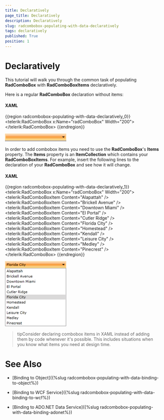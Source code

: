```yaml
---
title: Declaratively
page_title: Declaratively
description: Declaratively
slug: radcombobox-populating-with-data-declaratively
tags: declaratively
published: True
position: 1
---
```


# Declaratively

This tutorial will walk you through the common task of populating __RadComboBox__ with __RadComboBoxItems__ declaratively. 

Here is a regular __RadComboBox__ declaration without items:

#### __XAML__

{{region radcombobox-populating-with-data-declaratively_0}}
	<telerik:RadComboBox x:Name="radComboBox" Width="200">
	</telerik:RadComboBox>
{{endregion}}

![](images/RadComboBox_PopulatingWithData_Declaratively_010.png)

In order to add combobox items you need to use the __RadComboBox__'s __Items__ property. The __Items__ property is an __ItemCollection__ which contains your __RadComboBoxItems__. For example, insert the following lines to the declaration of your __RadComboBox__ and see how it will change.

#### __XAML__

{{region radcombobox-populating-with-data-declaratively_1}}
	<telerik:RadComboBox x:Name="radComboBox" Width="200">
	    <telerik:RadComboBoxItem Content="Alapattah" />
	    <telerik:RadComboBoxItem Content="Brickell Avenue" />
	    <telerik:RadComboBoxItem Content="Downtown Miami" />
	    <telerik:RadComboBoxItem Content="El Portal" />
	    <telerik:RadComboBoxItem Content="Cutler Ridge" />
	    <telerik:RadComboBoxItem Content="Florida City" />
	    <telerik:RadComboBoxItem Content="Homestead" />
	    <telerik:RadComboBoxItem Content="Kendall" />
	    <telerik:RadComboBoxItem Content="Leisure City" />
	    <telerik:RadComboBoxItem Content="Medley" />
	    <telerik:RadComboBoxItem Content="Pinecrest" />
	</telerik:RadComboBox>
{{endregion}}

![](images/RadComboBox_PopulatingWithData_Declaratively_020.png)

>tipConsider declaring combobox items in XAML instead of adding them by code whenever it's possible. This includes situations when you know what items you need at design time.

# See Also

 * [Binding to Object]({%slug radcombobox-populating-with-data-binding-to-object%})

 * [Binding to WCF Service]({%slug radcombobox-populating-with-data-binding-to-wcf%})

 * [Binding to ADO.NET Data Service]({%slug radcombobox-populating-with-data-binding-adonet%})
